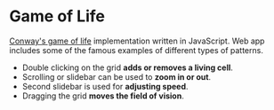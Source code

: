 # Game of Life

[Conway's game of life](https://en.wikipedia.org/wiki/Conway%27s_Game_of_Life) implementation written in JavaScript. Web app includes some of the famous examples of different types of patterns. 
- Double clicking on the grid **adds or removes a living cell**. 
- Scrolling or slidebar can be used to **zoom in or out**. 
- Second slidebar is used for **adjusting speed**. 
- Dragging the grid **moves the field of vision**. 
